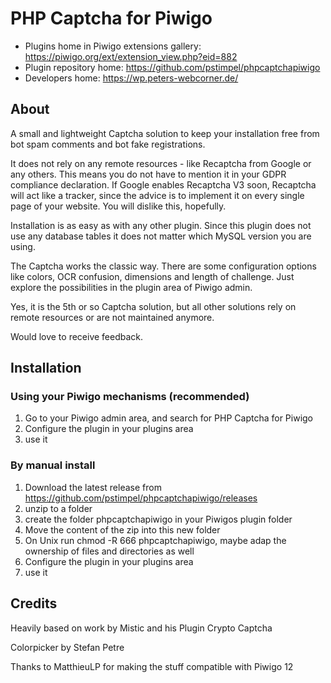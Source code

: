# PHP Captcha for Piwigo

* Plugins home in Piwigo extensions gallery: https://piwigo.org/ext/extension_view.php?eid=882
* Plugin repository home: https://github.com/pstimpel/phpcaptchapiwigo
* Developers home: https://wp.peters-webcorner.de/


## About

A small and lightweight Captcha solution to keep your installation free from bot spam comments and bot fake registrations.

It does not rely on any remote resources - like Recaptcha from Google or any others. This means you do not have to mention it in your GDPR compliance declaration. If Google enables Recaptcha V3 soon, Recaptcha will act like a tracker, since the advice is to implement it on every single page of your website. You will dislike this, hopefully.

Installation is as easy as with any other plugin. Since this plugin does not use any database tables it does not matter which MySQL version you are using.

The Captcha works the classic way. There are some configuration options like colors, OCR confusion, dimensions and length of challenge. Just explore the possibilities in the plugin area of Piwigo admin.

Yes, it is the 5th or so Captcha solution, but all other solutions rely on remote resources or are not maintained anymore.

Would love to receive feedback.

## Installation

### Using your Piwigo mechanisms (recommended)

1. Go to your Piwigo admin area, and search for PHP Captcha for Piwigo
1. Configure the plugin in your plugins area
1. use it

### By manual install

1. Download the latest release from https://github.com/pstimpel/phpcaptchapiwigo/releases
1. unzip to a folder
1. create the folder phpcaptchapiwigo in your Piwigos plugin folder
1. Move the content of the zip into this new folder
1. On Unix run chmod -R 666 phpcaptchapiwigo, maybe adap the ownership of files and directories as well
1. Configure the plugin in your plugins area
1. use it


## Credits

Heavily based on work by Mistic and his Plugin Crypto Captcha

Colorpicker by Stefan Petre

Thanks to MatthieuLP for making the stuff compatible with Piwigo 12
